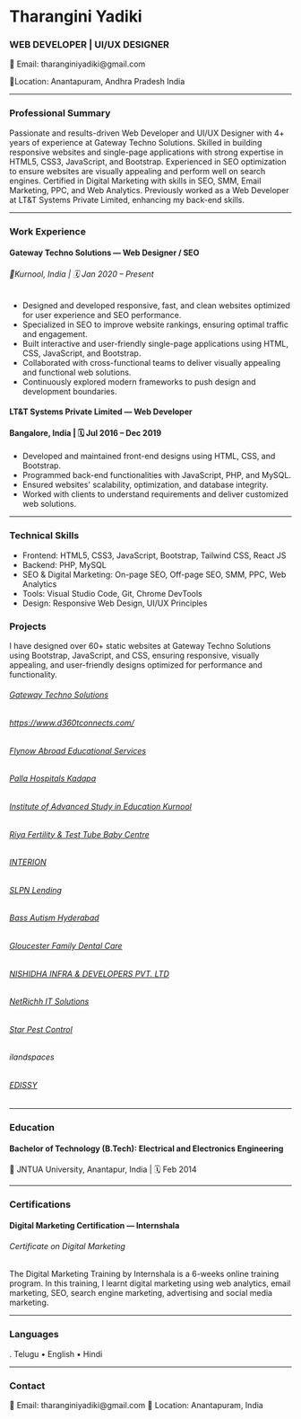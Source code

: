 <h1>Tharangini Yadiki</h1>
<h3>WEB DEVELOPER | UI/UX DESIGNER</h3>
<p>📧 Email: tharanginiyadiki@gmail.com </p>
<p>📍Location: Anantapuram, Andhra Pradesh India</p> 
<hr>
<h3>Professional Summary</h3>
<p>Passionate and results-driven Web Developer and UI/UX Designer with 4+ years of experience at Gateway Techno Solutions. 
Skilled in building responsive websites and single-page applications with strong expertise in HTML5, CSS3, JavaScript, and Bootstrap. 
Experienced in SEO optimization to ensure websites are visually appealing and perform well on search engines. 
Certified in Digital Marketing with skills in SEO, SMM, Email Marketing, PPC, and Web Analytics. 
Previously worked as a Web Developer at LT&T Systems Private Limited, enhancing my back-end skills.</p>
<hr>
<h3>Work Experience</h3>
<h4>Gateway Techno Solutions — Web Designer / SEO</h4>
<h6>📍Kurnool, India | 🗓 Jan 2020 – Present</h6>
<ul>
  <li>Designed and developed responsive, fast, and clean websites optimized for user experience and SEO performance.</li>
  <li>Specialized in SEO to improve website rankings, ensuring optimal traffic and engagement.</li>
  <li>	Built interactive and user-friendly single-page applications using HTML, CSS, JavaScript, and Bootstrap.</li>
  <li>	Collaborated with cross-functional teams to deliver visually appealing and functional web solutions.</li>
  <li>Continuously explored modern frameworks to push design and development boundaries.</li>
</ul>
<h4>LT&T Systems Private Limited — Web Developer</h4>
<h4> Bangalore, India | 🗓 Jul 2016 – Dec 2019</h4>
<ul>
  <li>	Developed and maintained front-end designs using HTML, CSS, and Bootstrap.</li>
   <li>Programmed back-end functionalities with JavaScript, PHP, and MySQL.</li>
   <li>Ensured websites' scalability, optimization, and database integrity.</li>
   <li>Worked with clients to understand requirements and deliver customized web solutions.</li>
</ul>
<hr>
<h3>Technical Skills</h3>
<ul>
  <li>	Frontend: HTML5, CSS3, JavaScript, Bootstrap, Tailwind CSS, React JS</li>
  <li>Backend: PHP, MySQL</li>
  <li>	SEO & Digital Marketing: On-page SEO, Off-page SEO, SMM, PPC, Web Analytics</li>
  <li>Tools: Visual Studio Code, Git, Chrome DevTools</li>
  <li>Design: Responsive Web Design, UI/UX Principles</li>
</ul>
<h3>Projects</h3>
<p>I have designed over 60+ static websites at Gateway Techno Solutions using Bootstrap, JavaScript, and CSS, ensuring responsive, visually appealing, and user-friendly designs optimized for performance and functionality.</p>
<h6><a href="https://www.gatewaytechnosolutions.com/">Gateway Techno Solutions</a></h6>
<h6><a href="https://www.d360tconnects.com/">https://www.d360tconnects.com/</a></h6>
<h6><a href="https://www.flynowabroad.com/">Flynow Abroad Educational Services</a></h6>
<h6><a href="https://www.pallahospitals.com/">Palla Hospitals Kadapa </a></h6>
<h6><a href="https://iasekurnool.com/"> Institute of Advanced Study in Education Kurnool</a></h6>
<h6><a href="https://riyafertility.com/">Riya Fertility & Test Tube Baby Centre</a></h6>
<h6><a href="https://www.interion.org.in/">INTERION</a></h6>
<h6><a href="https://slpnlending.com/"> SLPN Lending</a></h6>
<h6><a href="https://www.bassautism.org/">Bass Autism Hyderabad</a></h6>
<h6><a href="https://gloucesterdental.net/">Gloucester Family Dental Care</a></h6>
<h6><a href="https://nishidhainfra.com/">NISHIDHA INFRA & DEVELOPERS PVT. LTD</a></h6>
<h6><a href="https://netrich.in/">NetRichh IT Solutions</a></h6>
<h6><a href="https://www.starpestcontrol.in/">Star Pest Control</a></h6>
<h6><a href="https://ilandspaces.com/"></a>ilandspaces</h6>
<h6><a href="https://edissy.com/">EDISSY </a></h6>
<hr>
<h3>Education</h3>
<h4>Bachelor of Technology (B.Tech): Electrical and Electronics Engineering</h4>
<p>📍 JNTUA University, Anantapur, India | 🗓 Feb 2014 </p>
<hr>
<h3>Certifications</h3>
<h4>Digital Marketing Certification — Internshala</h4>
<h6>Certificate on Digital Marketing</h6>
<p>The Digital Marketing Training by Internshala is a 6-weeks online training program. In this training, 
  I learnt digital marketing using web analytics, email marketing, SEO, search engine marketing, advertising and social media marketing.</p>
<hr>
<h3>Languages</h3>
. Telugu
•	English
•	Hindi
<hr>
<h3>Contact</h3>
📧 Email: tharanginiyadiki@gmail.com
📍 Location: Anantapuram, India

